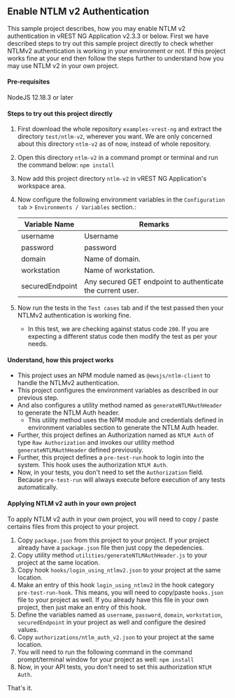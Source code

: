 ## Enable NTLM v2 Authentication

This sample project describes, how you may enable NTLM v2 authentication in vREST NG Application v2.3.3 or below. First we have described steps to try out this sample project directly to check whether NTLMv2 authentication is working in your environment or not. If this project works fine at your end then follow the steps further to understand how you may use NTLM v2 in your own project.

#### Pre-requisites
NodeJS 12.18.3 or later

#### Steps to try out this project directly
1. First download the whole repository `examples-vrest-ng` and extract the directory `test/ntlm-v2`, wherever you want. We are only concerned about this directory `ntlm-v2` as of now, instead of whole repository.
2. Open this directory `ntlm-v2` in a command prompt or terminal and run the command below:
```npm install```
3. Now add this project directory `ntlm-v2` in vREST NG Application's workspace area.
4. Now configure the following environment variables in the `Configuration tab` > `Environments / Variables` section.:

    | Variable Name | Remarks  |
    |---|---|
    | username  | Username  |
    | password  | password |
    | domain  | Name of domain.  |
    | workstation | Name of workstation. |
    | securedEndpoint | Any secured GET endpoint to authenticate the current user. |

5. Now run the tests in the `Test cases` tab and if the test passed then your NTLMv2 authentication is working fine.
    * In this test, we are checking against status code `200`. If you are expecting a different status code then modify the test as per your needs.

#### Understand, how this project works

* This project uses an NPM module named as `@ewsjs/ntlm-client` to handle the NTLMv2 authentication. 
* This project configures the environment variables as described in our previous step.
* And also configures a utility method named as `generateNTLMAuthHeader` to generate the NTLM Auth header. 
  * This utility method uses the NPM module and credentials defined in environment variables section to generate the NTLM Auth header.
* Further, this project defines an Authorization named as `NTLM Auth` of type `Raw Authorization` and invokes our utility method `generateNTLMAuthHeader` defined previously.
* Further, this project defines a `pre-test-run` hook to login into the system. This hook uses the authorization `NTLM Auth`.
* Now, in your tests, you don't need to set the `Authorization` field. Because `pre-test-run` will always execute before execution of any tests automatically.

#### Applying NTLM v2 auth in your own project
To apply NTLM v2 auth in your own project, you will need to copy / paste certains files from this project to your project.
1. Copy `package.json` from this project to your project. If your project already have a `package.json` file then just copy the depedencies.
2. Copy utility method `utilities/generateNTLMAuthHeader.js` to your project at the same location.
3. Copy hook `hooks/login_using_ntlmv2.json` to your project at the same location.
4. Make an entry of this hook `login_using_ntlmv2` in the hook category `pre-test-run-hook`. This means, you will need to copy/paste `hooks.json` file to your project as well. If you already have this file in your own project, then just make an entry of this hook.
4. Define the variables named as `username`, `password`, `domain`, `workstation`, `securedEndpoint` in your project as well and configure the desired values.
5. Copy `authorizations/ntlm_auth_v2.json` to your project at the same location.
6. You will need to run the following command in the command prompt/terminal window for your project as well:
```npm install```
7. Now, in your API tests, you don't need to set this authorization `NTLM Auth`.

That's it.
